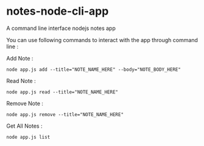 # notes-node-cli-app
A command line interface nodejs notes app

You can use following commands to interact with the app through command line : 

Add Note : 

    node app.js add --title="NOTE_NAME_HERE" --body="NOTE_BODY_HERE"
    
Read Note : 

    node app.js read --title="NOTE_NAME_HERE"
    
Remove Note :

    node app.js remove --title="NOTE_NAME_HERE"
    
Get All Notes :

    node app.js list
    
    

